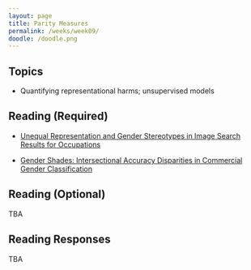 ```yaml
---
layout: page
title: Parity Measures
permalink: /weeks/week09/
doodle: /doodle.png
---
```


## Topics

* Quantifying representational harms; unsupervised models

## Reading (Required)

* [Unequal Representation and Gender Stereotypes in Image Search Results for Occupations](https://www.csee.umbc.edu/~cmat/Pubs/KayMatuszekMunsonCHI2015GenderImageSearch.pdf)

* [Gender Shades: Intersectional Accuracy Disparities in Commercial Gender Classification](http://proceedings.mlr.press/v81/buolamwini18a/buolamwini18a.pdf)

## Reading (Optional)

TBA

## Reading Responses

TBA
